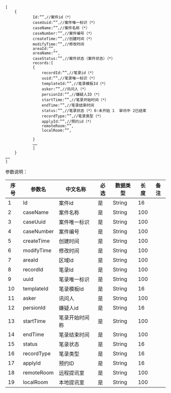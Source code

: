 ```
[
    {
			Id:””,//案件id（*）
            caseUuid:””,//案件唯一标识（*）
			caseName:””,//案件名称（*）
			caseNumber:””,//案件编号（*）
            createTime:””,//创建时间（*）
            modifyTime:””,//修改时间
			areaId:””,
			areaName:””,
            caseStatus:””,//案件状态（案件状态）（*）
            records:[
            {
	            recordId:””,//笔录id（*）
	            uuid:””,//笔录唯一标识（*）
	            templateId:””,//笔录模板Id（*）
	            asker:””,//讯问人（*）
	            persionId:””,//嫌疑人ID（*）
	            startTime:””,//笔录开始时间（*）
                endTime:””,//笔录结束时间
                status:””,//笔录状态（*）0:未开始 1  审讯中 2已结束
                recordType:””,//笔录类型（*）
                applyId:””,//预约id（*）
                remoteRoom:””,
                localRoom:””,
	
            }
            ……
            ]
    }
……
]
```

参数说明：

|序号	|参数名|	中文名称|	必选|	数据类型|	长度|	备注|
|-------|-----|--------|-------|-----------|--------|-------|
|1	|Id	|案件id	|是	|String	|16 |	
|2	|caseName	|案件名称	|是	|String	|100|	
|3	|caseUuid	|案件唯一标识	|是	|String	|100|	
|4	|caseNumber	|案件编号	|是	|String	|100|	
|5	|createTime	|创建时间	|是	|String	|100|	
|6	|modifyTime	|修改时间	|是	|String	|100|	
|7	|areaId	|区域Id	|是	|String	|100|	
|8	|recordId	|笔录Id	|是	|String	|100|	
|9	|uuid	|笔录唯一标识	|是	|String	|100|	
|10	|templateId	|笔录模板Id	|是	|String	|16	|
|11	|asker	|讯问人	|是	|String	|100	|
|12	|persionId	|嫌疑人id	|是	|String	|16	|
|13	|startTime	|笔录开始时间称	|是	|String	|100	|
|14	|endTime	|笔录结束时间	|是	|String	|100	|
|15	|status	|笔录状态	|是	|String	|16	|
|16	|recordType	|笔录类型	|是	|String	|16	|
|17	|applyId	|预约ID	|是	|String	|16	|
|18	|remoteRoom	|远程提讯室	|是	|String	|100	|
|19	|localRoom	|本地提讯室	|是	|String	|100	|

```mysql

```